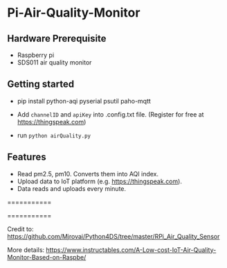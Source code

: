 # Pi-Air-Quality-Monitor


## Hardware Prerequisite

- Raspberry pi
- SDS011 air quality monitor

## Getting started

- pip install python-aqi pyserial psutil paho-mqtt
- Add `channelID` and `apiKey` into .config.txt file. (Register for free at https://thingspeak.com)

- run `python airQuality.py`



## Features
- Read pm2.5, pm10. Converts them into AQI index.
- Upload data to IoT platform (e.g. https://thingspeak.com).
- Data reads and uploads every minute.



===========

===========

Credit to: https://github.com/Mjrovai/Python4DS/tree/master/RPi_Air_Quality_Sensor

More details: https://www.instructables.com/A-Low-cost-IoT-Air-Quality-Monitor-Based-on-Raspbe/
